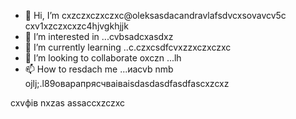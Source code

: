 - 👋 Hi, I’m cxzczxczxczxc@oleksasdacandravlafsdvcxsovavcv5c cxv1xzczxcxzc4hjvgkhjjk
- 👀 I’m interested in ...cvbsadcxasdxz
- 🌱 I’m currently learning ..c.czxcsdfcvxzzxczxczxc
- 💞️ I’m looking to collaborate oxczn ...lh
- 📫 How to resdach me ...иаcvb nmb
ojlj;.l89оварапрясчваіваіsdasdasdfasdfascxzcxz
<!---счмgfsdasdsdadasdіфвіфвфівіф
oleksandravlasova514/oleksandravlsacasovasaSASda514 is a ✨ special ✨ repsdfdsfdsfository because its `README.md` (this file) appears on your GitHub profile.xlkj
You can click the Previefkjkhhjw czxzxclink to take a look at your changes.
--->
cxvфів
nxzas
assaccxzczxc
